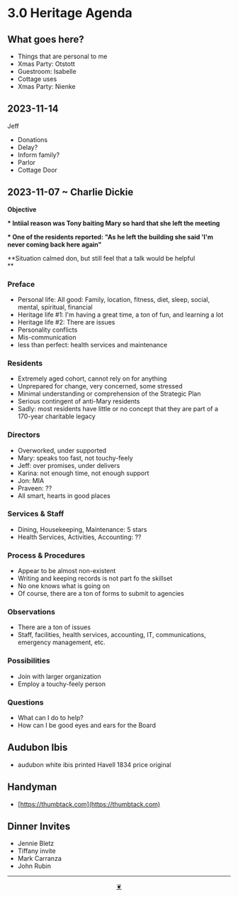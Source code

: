 # 3.0 Heritage Agenda

## What goes here?

*   Things that are personal to me
*   Xmas Party: Otstott
*   Guestroom: Isabelle
*   Cottage uses
*   Xmas Party: Nienke

## 2023-11-14

Jeff

*   Donations
*   Delay?
*   Inform family?
*   Parlor
*   Cottage Door

## 2023-11-07 ~ Charlie Dickie

**Objective**

**\* Intiial reason was Tony baiting Mary so hard that she left the meeting**

**\* One of the residents reported: "As he left the building she said 'I'm never coming back here again"**

\*\*Situation calmed don, but still feel that a talk would be helpful  
\*\*

### Preface

*   Personal life: All good: Family, location, fitness, diet, sleep, social, mental, spiritual, financial
*   Heritage life #1: I'm having a great time, a ton of fun, and learning a lot
*   Heritage life #2: There are issues
*   Personality conflicts
*   Mis-communication
*   less than perfect: health services and maintenance

### Residents

*   Extremely aged cohort, cannot rely on for anything
*   Unprepared for change, very concerned, some stressed
*   Minimal understanding or comprehension of the Strategic Plan
*   Serious contingent of anti-Mary residents
*   Sadly: most residents have little or no concept that they are part of a 170-year charitable legacy

### Directors

*   Overworked, under supported
*   Mary: speaks too fast, not touchy-feely
*   Jeff: over promises, under delivers
*   Karina: not enough time, not enough support
*   Jon: MIA
*   Praveen: ??
*   All smart, hearts in good places

### Services & Staff

*   Dining, Housekeeping, Maintenance: 5 stars
*   Health Services, Activities, Accounting: ??

### Process & Procedures

*   Appear to be almost non-existent
*   Writing and keeping records is not part fo the skillset
*   No one knows what is going on
*   Of course, there are a ton of forms to submit to agencies

### Observations

*   There are a ton of issues
*   Staff, facilities, health services, accounting, IT, communications, emergency management, etc.

### Possibilities

*   Join with larger organization
*   Employ a touchy-feely person

### Questions

*   What can I do to help?
*   How can I be good eyes and ears for the Board

## Audubon Ibis

*   audubon white ibis printed Havell 1834 price original

## Handyman

*   [https://thumbtack.com](https://thumbtack.com)

## Dinner Invites

*   Jennie Bletz
*   Tiffany invite
*   Mark Carranza
*   John Rubin

* * *

<center title="Hello! Click me to go up to the top"><a class="aDingbat" href="javascript:window.scrollTo(0,0);">❦</a></center>